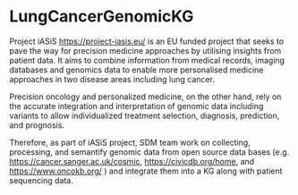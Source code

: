 # LungCancerGenomicKG

Project iASiS https://project-iasis.eu/ is an EU funded project that seeks to pave the way for precision medicine approaches by utilising insights from patient data. It aims to combine information from medical records, imaging databases and genomics data to enable more personalised medicine approaches in two disease areas including lung cancer.

Precision oncology and personalized medicine, on the other hand, rely on the accurate integration and interpretation of genomic data including variants to allow individualized treatment selection, diagnosis, prediction, and prognosis.

Therefore, as part of iASiS project, SDM team work on collecting, processing, and semantify genomic data from open source data bases (e.g. https://cancer.sanger.ac.uk/cosmic, https://civicdb.org/home, and https://www.oncokb.org/ ) and integrate them into a KG along with patient sequencing data. 


